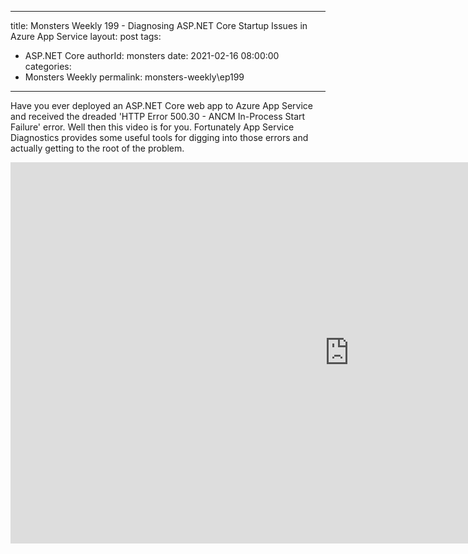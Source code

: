 
---
title: Monsters Weekly 199 -  Diagnosing ASP.NET Core Startup Issues in Azure App Service 
layout: post
tags: 
  - ASP.NET Core
authorId: monsters
date: 2021-02-16 08:00:00
categories:
  - Monsters Weekly
permalink: monsters-weekly\ep199
---

Have you ever deployed an ASP.NET Core web app to Azure App Service and received the dreaded 'HTTP Error 500.30 - ANCM In-Process Start Failure' error. Well then this video is for you. Fortunately App Service Diagnostics provides some useful tools for digging into those errors and actually getting to the root of the problem.

<iframe width="1084" height="610" src="https://www.youtube.com/embed/1xLlUlmLgYs" frameborder="0" allow="accelerometer; autoplay; encrypted-media; gyroscope; picture-in-picture" allowfullscreen></iframe>
